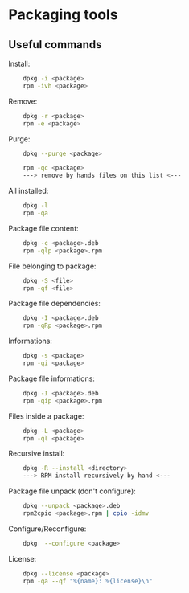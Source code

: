 # Packaging tools

## Useful commands

Install:
```sh
    dpkg -i <package>
    rpm -ivh <package>
```
Remove:
```sh
    dpkg -r <package>
    rpm -e <package>
```
Purge:
```sh
    dpkg --purge <package>

    rpm -qc <package>
    ---> remove by hands files on this list <---
```
All installed:
```sh
    dpkg -l
    rpm -qa
```
Package file content:
```sh
    dpkg -c <package>.deb
    rpm -qlp <package>.rpm
```
File belonging to package:
```sh
    dpkg -S <file>
    rpm -qf <file>
```
Package file dependencies:
```sh 
    dpkg -I <package>.deb
    rpm -qRp <package>.rpm
```
Informations:
```sh
    dpkg -s <package>
    rpm -qi <package>
```
Package file informations:
```sh
    dpkg -I <package>.deb
    rpm -qip <package>.rpm
```
Files inside a package:
```sh
    dpkg -L <package>
    rpm -ql <package>
```
Recursive install:
```sh
    dpkg -R --install <directory>
    ---> RPM install recursively by hand <---
```
Package file unpack (don't configure):
```sh
    dpkg --unpack <package>.deb
    rpm2cpio <package>.rpm | cpio -idmv
```
Configure/Reconfigure:
```sh
    dpkg  --configure <package>
```
License:
```sh
    dpkg --license <package>
    rpm -qa --qf "%{name}: %{license}\n"
```
